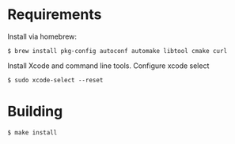 # Requirements

Install via homebrew:

    $ brew install pkg-config autoconf automake libtool cmake curl

Install Xcode and command line tools. Configure xcode select

    $ sudo xcode-select --reset

# Building

    $ make install
